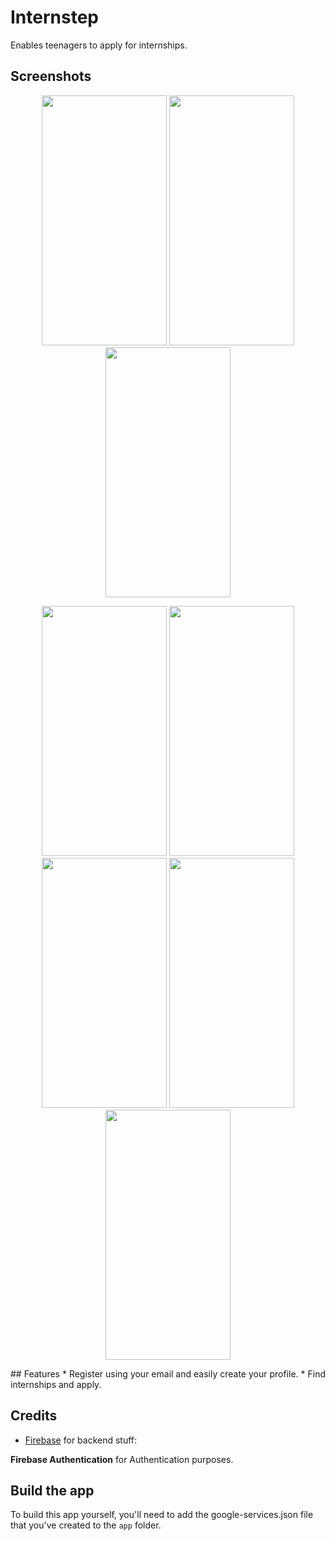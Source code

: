 # Internstep
Enables teenagers to apply for internships.

## Screenshots
<p align="center">
<img src="https://raw.githubusercontent.com/ravk1234/Parking/master/Screenshots/screen8.jpeg" height="400" width="200"/>
  <img src="https://raw.githubusercontent.com/ravk1234/Parking/master/Screenshots/screen7.jpeg" height="400" width="200"/>
  <img src="https://raw.githubusercontent.com/ravk1234/Parking/master/Screenshots/screen6.jpeg" height="400" width="200"/>
</p>
<p align="center">
<img src="https://raw.githubusercontent.com/ravk1234/Parking/master/Screenshots/screen5.jpeg" height="400" width="200"/>
<img src="https://raw.githubusercontent.com/ravk1234/Parking/master/Screenshots/screen4.jpeg" height="400" width="200"/>
<img src="https://raw.githubusercontent.com/ravk1234/Parking/master/Screenshots/screen3.jpeg" height="400" width="200"/>
<img src="https://raw.githubusercontent.com/ravk1234/Parking/master/Screenshots/screen2.jpeg" height="400" width="200"/>
<img src="https://raw.githubusercontent.com/ravk1234/Parking/master/Screenshots/screen1.jpeg" height="400" width="200"/>
</p>
## Features
* Register using your email and easily create your profile.
* Find internships and apply.

## Credits
* [Firebase](https://github.com/firebase) for backend stuff:

**Firebase Authentication** for Authentication purposes.

## Build the app

To build this app yourself, you'll need to add the google-services.json file that you've created to the `app` folder.
